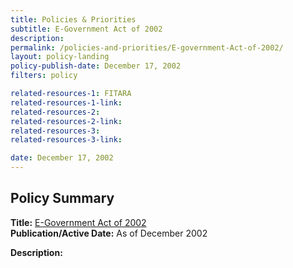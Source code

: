 ```yaml
---
title: Policies & Priorities
subtitle: E-Government Act of 2002
description:
permalink: /policies-and-priorities/E-government-Act-of-2002/
layout: policy-landing
policy-publish-date: December 17, 2002
filters: policy

related-resources-1: FITARA
related-resources-1-link:
related-resources-2:
related-resources-2-link:
related-resources-3:
related-resources-3-link:

date: December 17, 2002
---
```

## Policy Summary

**Title:** [E-Government Act of 2002](https://www.performance.gov/elimination/Final_Burden_Reduction_FY2019_Report.pdf)<br>
**Publication/Active Date:** As of December 2002

**Description:**
